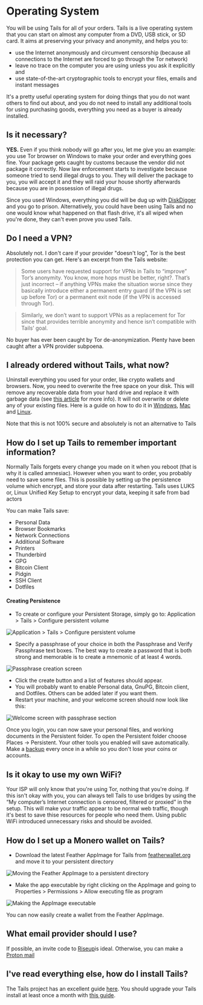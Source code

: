 # Operating System

You will be using Tails for all of your orders. Tails is a live operating system that you can start on almost any computer from a DVD, USB stick, or SD card. It aims at preserving your privacy and anonymity, and helps you to:

- use the Internet anonymously and circumvent censorship (because all connections to the Internet are forced to go through the Tor network)
- leave no trace on the computer you are using unless you ask it explicitly and
- use state-of-the-art cryptographic tools to encrypt your files, emails and instant messages

It's a pretty useful operating system for doing things that you do not want others to find out about, and you do not need to install any additional tools for using purchasing goods, everything you need as a buyer is already installed.

## Is it necessary?

**YES.** Even if you think nobody will go after you, let me give you an example: you use Tor browser on Windows to make your order and everything goes fine. Your package gets caught by customs because the vendor did not package it correctly. Now law enforcement starts to investigate because someone tried to send illegal drugs to you. They will deliver the package to you, you will accept it and they will raid your house shortly afterwards because you are in possession of illegal drugs. 

Since you used Windows, everything you did will be dug up with [DiskDigger](https://diskdigger.org/) and you go to prison. Alternatively, you could have been using Tails and no one would know what happened on that flash drive, it's all wiped when you're done, they can't even prove you used Tails. 

## Do I need a VPN? 

Absolutely not. I don't care if your provider "doesn't log", Tor is the best protection you can get. Here's an excerpt from the Tails website:

> Some users have requested support for VPNs in Tails to “improve” Tor’s anonymity. You know, more hops must be better, right?. That’s just incorrect – if anything VPNs make the situation worse since they basically introduce either a permanent entry guard (if the VPN is set up before Tor) or a permanent exit node (if the VPN is accessed through Tor).

> Similarly, we don’t want to support VPNs as a replacement for Tor since that provides terrible anonymity and hence isn’t compatible with Tails’ goal.

No buyer has ever been caught by Tor de-anonymization. Plenty have been caught after a VPN provider subpoena.

## I already ordered without Tails, what now?

Uninstall everything you used for your order, like crypto wallets and browsers. Now, you need to overwrite the free space on your disk. This will remove any recoverable data from your hard drive and replace it with garbage data (see [this article](https://slate.com/news-and-politics/2005/06/can-you-ever-erase-a-computer-file.html) for more info). It will not overwrite or delete any of your existing files. Here is a guide on how to do it in [Windows](http://www.howtogeek.com/137108/how-securely-overwrite-free-space-in-windows/), [Mac](http://osxdaily.com/2016/04/28/erase-free-space-mac-command-line/) and [Linux](https://ssd.eff.org/en/module/how-delete-your-data-securely-linux). 

Note that this is not 100% secure and absolutely is not an alternative to Tails

## How do I set up Tails to remember important information?

Normally Tails forgets every change you made on it when you reboot (that is why it is called amnesiac). However when you want to order, you probably need to save some files. This is possible by setting up the persistence volume which encrypt, and store your data after restarting. Tails uses LUKS or, Linux Unified Key Setup to encrypt your data, keeping it safe from bad actors

You can make Tails save: 

- Personal Data
- Browser Bookmarks
- Network Connections
- Additional Software
- Printers
- Thunderbird
- GPG
- Bitcoin Client
- Pidgin
- SSH Client
- Dotfiles

#### Creating Persistence 
- To create or configure your Persistent Storage, simply go to: Application > Tails > Configure persistent volume
 
![Application > Tails > Configure persistent volume](configure_persistent_volume.png)

- Specify a passphrase of your choice in both the Passphrase and Verify Passphrase text boxes. The best way to create a password that is both strong and memorable is to create a mnemonic of at least 4 words. 

![Passphrase creation screen](persistent_volume_passphrase.png)

- Click the create button and a list of features should appear. 
- You will probably want to enable Personal data, GnuPG, Bitcoin client, and Dotfiles. Others can be added later if you want them.
- Restart your machine, and your welcome screen should now look like this:

![Welcome screen with passphrase section](welcome_screen_with_persistence.png)

Once you login, you can now save your personal files, and working documents in the Persistent folder. To open the Persistent folder choose Places -> Persistent. Your other tools you enabled will save automatically. Make a [backup](https://tails.net/doc/persistent_storage/backup/) every once in a while so you don't lose your coins or accounts. 

## Is it okay to use my own WiFi?

Your ISP will only know that you're using Tor, nothing that you're doing. If this isn't okay with you, you can always tell Tails to use bridges by using the “My computer’s Internet connection is censored, filtered or proxied” in the setup. This will make your traffic appear to be normal web traffic, though it's best to save thise resources for people who need them. Using public WiFi introduced unnecessary risks and should be avoided. 

## How do I set up a Monero wallet on Tails?

- Download the latest Feather AppImage for Tails from [featherwallet.org](https://featherwallet.org/download/) and move it to your persistent directory 

![Moving the Feather AppImage to a persistent directory](feather_move_to_persistent.gif)

- Make the app executable by right clicking on the AppImage and going to Properties > Permissions > Allow executing file as program

![Making the AppImage executable](making_feather_executable.gif)

You can now easily create a wallet from the Feather AppImage. 

## What email provider should I use?

If possible, an invite code to [Riseup](https://riseup.net)is ideal. Otherwise, you can make a [Proton mail](https://mail.proton.me)

## I've read everything else, how do I install Tails?

The Tails project has an excellent guide [here](https://tails.net/install/index.en.html). You should upgrade your Tails install at least once a month with [this guide](https://tails.net/doc/upgrade/).
